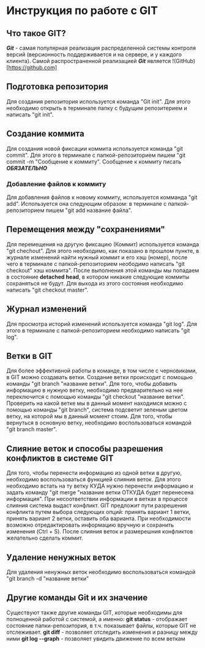 # Инструкция по работе с GIT

## Что такое GIT? 
***Git*** - самая популярная реализация распределенной системы контроля версий (версионность поддерживается и на сервере, и у каждого клиента). Самой распространенной реализацией ***Git*** является !(GitHub)[https://github.com]

## Подготовка репозитория
Для создания репозитория используется команда "Git init". Для этого необходимо открыть в терминале папку с будущим репозитерием и написать "git init".

## Создание коммита
Для создания новой фиксации коммита используется команда "git commit". Для этого в терминале с папкой-репозиторием пишем "git commit -m "Сообщение к коммиту". Сообщение к коммиту писать ***ОБЯЗАТЕЛЬНО***

### Добавление файлов к коммиту
Для добавления файлов к новому коммиту, используется комманда "git add". Используется она следующим образом: в терминале с папкой-репозиторием пишем "git add название файла".

## Перемещения между "сохранениями"
Для перемещения на другую фиксацию (Коммит) используется команда "git chechout". Для этого необходимо, как показано в прошлом пункте, в журнале изменений найти нужный коммит и его хэш (номер), после чего в терминале с папкой-репозиторием неободимо написать "git checkout" хэш коммита". После выполнения этой команды мы попадаем в состояние **detached head**, в котором никакие следующие коммиты сохраняться не будут. Для выхода из этого состояния необходимо написать "git checkout master".

## Журнал изменений
Для просмотра историй изменений используется команда "git log". Для этого в терминале с папкой-репозиторием необходимо написать "git log".


## Ветки в GIT
Для более эффективной работы в команде, в том числе с черновиками, в GIT можно создавать ветки. 
Создание ветки происходит с помощью команды "git branch "название ветки". Для того, чтобы добавить информацию в нужную ветку, необходимо предварительно на нее переключится с помощью команды "git checkout "название ветки". Проверить на какой ветке мы в данный момент находимся можно с помощью команды "git branch", система подсветит зеленым цветом ветку, на которой мы в данный момент стоим. Для того, чтобы вернуться в основную ветку, необходимо воспользоваться командой "git branch master".


## Слияние веток и способы разрешения конфликтов в системе GIT
Для того, чтобы перенести информацию из одной ветки в другую, необходимо воспользоваться функцией слияния веток. Для этого необходимо встать на ту ветку КУДА нужно перенести информацию и задать команду "git merge "название ветки ОТКУДА будет перенесена информация". При несоответствии информации в ветках в процессе слияния система выдаст конфликт. GIT предложит пути разрешения конфликта путем выбора следующих опций: принять вариант 1 ветки, принять вариант 2 ветки, оставить оба варианта. При необходимости возможно отредактировать информацию вручную и сохранить изменения (Ctrl + S). После слияния веток и размерешния конфликтов желательно сделать коммит. 

## Удаление ненужных веток
Для удаления ненужных веток необходимо воспользоваться командой "git branch -d "название ветки"

## Другие команды Git и их значение
Существуют также другие команды GIT, которые необходимы для полноценной работой с системой, а именно:
**git status** - отображает состояние папки-репозитория, в т.ч. показывает файлы, которые GIT не отслеживает.
**git diff** - позволяет отследить изменения и разницу между ними
**git log --graph** - позволяет увидить движение по всем веткам 

